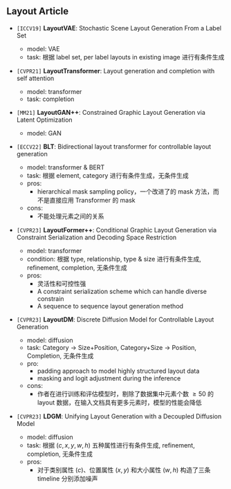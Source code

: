 ## Layout Article 

- `[ICCV19]` **LayoutVAE**: Stochastic Scene Layout Generation From a Label Set
  - model: VAE
  - task: 根据 label set, per label layouts in existing image 进行有条件生成

- `[CVPR21]` **LayoutTransformer**: Layout generation and completion with self attention
  - model: transformer
  - task: completion
- `[MM21]` **LayoutGAN++**: Constrained Graphic Layout Generation via Latent Optimization
  - model: GAN
- `[ECCV22]` **BLT**: Bidirectional layout transformer for controllable layout generation
  - model: transformer & BERT
  - task: 根据 element, category 进行有条件生成，无条件生成
  - pros:
    - hierarchical mask sampling policy，一个改进了的 mask 方法，而不是直接应用 Transformer 的 mask
  - cons: 
    - 不能处理元素之间的关系

- `[CVPR23]` **LayoutFormer++**: Conditional Graphic Layout Generation via Constraint Serialization and Decoding Space Restriction
  - model: transformer
  - condition: 根据 type, relationship, type & size 进行有条件生成, refinement, completion, 无条件生成
  - pros: 
    - 灵活性和可控性强
    - A constraint serialization scheme which can handle diverse constrain
    - A sequence to sequence layout generation method

- `[CVPR23]` **LayoutDM**: Discrete Diffusion Model for Controllable Layout Generation
  - model: diffusion
  - task: Category $\to$ Size+Position, Category+Size $\to$ Position, Completion, 无条件生成
  - pro:
    - padding approach to model highly structured layout data
    - masking and logit adjustment during the inference
  - cons:
    - 作者在进行训练和评估模型时，剔除了数据集中元素个数 $\ge50$ 的 layout 数据，在输入文档具有更多元素时，模型的性能会降低
- `[CVPR23]` **LDGM**: Unifying Layout Generation with a Decoupled Diffusion Model
  - model: diffusion
  - task: 根据 $(c,x,y,w,h)$ 五种属性进行有条件生成, refinement, completion, 无条件生成
  - pros: 
    - 对于类别属性 $(c)$、位置属性 $(x, y)$ 和大小属性 $(w, h)$ 构造了三条 timeline 分别添加噪声

